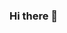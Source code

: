 ### Hi there 👋

<!--
**diegomarinho/diegomarinho** is a ✨ _special_ ✨ repository because its `README.md` (this file) appears on your GitHub profile.

Hi, I'm an expert in high availability, real-time Microservices. I currently provide consulting services as Solution Architect and lead technically agile teams. I am interested in teaching and developing Distributed Systems in Microservices, Cloud Computer and Distributed Architecture.

Here are some ideas to get you started:

- 🔭 I’m currently working on ...
- 🌱 I’m currently learning ...
- 👯 I’m looking to collaborate on ...
- 🤔 I’m looking for help with ...
- 💬 Ask me about ...
- 📫 How to reach me: ...
- 😄 Pronouns: ...
- ⚡ Fun fact: ...
-->
